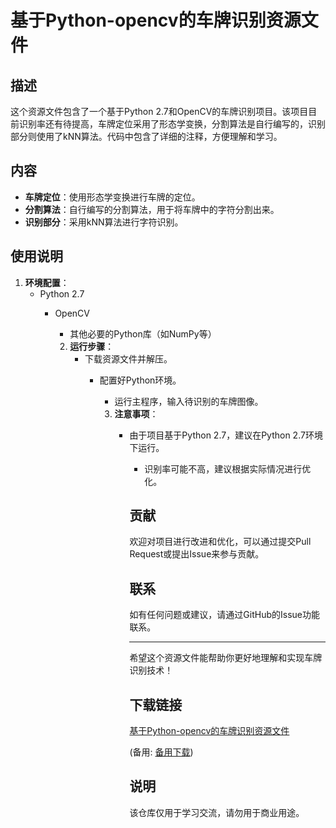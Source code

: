# 基于Python-opencv的车牌识别资源文件

## 描述

这个资源文件包含了一个基于Python 2.7和OpenCV的车牌识别项目。该项目目前识别率还有待提高，车牌定位采用了形态学变换，分割算法是自行编写的，识别部分则使用了kNN算法。代码中包含了详细的注释，方便理解和学习。

## 内容

- **车牌定位**：使用形态学变换进行车牌的定位。
- **分割算法**：自行编写的分割算法，用于将车牌中的字符分割出来。
- **识别部分**：采用kNN算法进行字符识别。

## 使用说明

1. **环境配置**：
   - Python 2.7
      - OpenCV
         - 其他必要的Python库（如NumPy等）

         2. **运行步骤**：
            - 下载资源文件并解压。
               - 配置好Python环境。
                  - 运行主程序，输入待识别的车牌图像。

                  3. **注意事项**：
                     - 由于项目基于Python 2.7，建议在Python 2.7环境下运行。
                        - 识别率可能不高，建议根据实际情况进行优化。

                        ## 贡献

                        欢迎对项目进行改进和优化，可以通过提交Pull Request或提出Issue来参与贡献。

                        ## 联系

                        如有任何问题或建议，请通过GitHub的Issue功能联系。

                        ---

                        希望这个资源文件能帮助你更好地理解和实现车牌识别技术！

                        ## 下载链接
                        [基于Python-opencv的车牌识别资源文件](https://pan.quark.cn/s/aa16e0c94950) 

                        (备用: [备用下载](https://pan.baidu.com/s/1pkYuNiI2kfemhotM6w--3g?pwd=1234))

                        ## 说明

                        该仓库仅用于学习交流，请勿用于商业用途。

